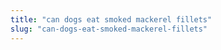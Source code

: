 ```yaml
---
title: "can dogs eat smoked mackerel fillets"
slug: "can-dogs-eat-smoked-mackerel-fillets"
---
```


